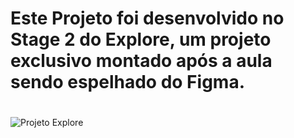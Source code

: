 # <h1>Este Projeto foi desenvolvido no Stage 2 do Explore, um projeto exclusivo montado após a aula sendo espelhado do Figma.<h1>
 

![Projeto Explore](https://user-images.githubusercontent.com/108701750/186542817-c2ee299c-bac1-4aaf-a3c9-364a57260738.png)
